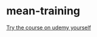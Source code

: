 # mean-training

[Try the course on udemy yourself](http://www.udemy.com/angular-2-and-nodejs-the-practical-guide)